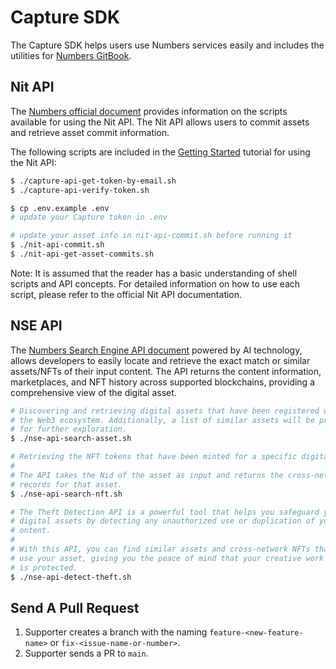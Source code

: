 # Capture SDK

The Capture SDK helps users use Numbers services easily and includes the utilities for [Numbers GitBook](https://docs.numbersprotocol.io/introduction/numbers-protocol).

## Nit API

The [Numbers official document](https://docs.numbersprotocol.io/) provides information on the scripts available for using the Nit API. The Nit API allows users to commit assets and retrieve asset commit information.

The following scripts are included in the [Getting Started](https://docs.numbersprotocol.io/developers/nit-git-for-media-files/getting-started#use-nit-api) tutorial for using the Nit API:

```sh
$ ./capture-api-get-token-by-email.sh
$ ./capture-api-verify-token.sh

$ cp .env.example .env
# update your Capture token in .env

# update your asset info in nit-api-commit.sh before running it
$ ./nit-api-commit.sh
$ ./nit-api-get-asset-commits.sh
```

Note: It is assumed that the reader has a basic understanding of shell scripts and API concepts. For detailed information on how to use each script, please refer to the official Nit API documentation.

## NSE API

The [Numbers Search Engine API document](https://docs.numbersprotocol.io/developers/search-engine-api) powered by AI technology, allows developers to easily locate and retrieve the exact match or similar assets/NFTs of their input content. The API returns the content information, marketplaces, and NFT history across supported blockchains, providing a comprehensive view of the digital asset.

```sh
# Discovering and retrieving digital assets that have been registered within
# the Web3 ecosystem. Additionally, a list of similar assets will be provided
# for further exploration.
$ ./nse-api-search-asset.sh

# Retrieving the NFT tokens that have been minted for a specific digital asset.
#
# The API takes the Nid of the asset as input and returns the cross-network NFT
# records for that asset.
$ ./nse-api-search-nft.sh

# The Theft Detection API is a powerful tool that helps you safeguard your
# digital assets by detecting any unauthorized use or duplication of your
# ontent.
#
# With this API, you can find similar assets and cross-network NFTs that
# use your asset, giving you the peace of mind that your creative work
# is protected.
$ ./nse-api-detect-theft.sh
```

## Send A Pull Request

1. Supporter creates a branch with the naming `feature-<new-feature-name>` or `fix-<issue-name-or-number>`.
2. Supporter sends a PR to `main`.
